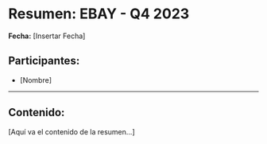 # Resumen: EBAY - Q4 2023

**Fecha:** [Insertar Fecha]

## Participantes:
* [Nombre]

---

## Contenido:

[Aquí va el contenido de la resumen...]